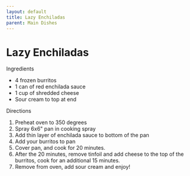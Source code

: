 ```yaml
---
layout: default
title: Lazy Enchiladas
parent: Main Dishes
---
```

# Lazy Enchiladas

Ingredients
  * 4 frozen burritos
  * 1 can of red enchilada sauce
  * 1 cup of shredded cheese
  * Sour cream to top at end

Directions
  1. Preheat oven to 350 degrees
  2. Spray 6x6" pan in cooking spray
  3. Add thin layer of enchilada sauce to bottom of the pan
  4. Add your burritos to pan
  5. Cover pan, and cook for 20 minutes.
  6. After the 20 minutes, remove tinfoil and add cheese to the top of the burritos, cook for an additional 15 minutes.
  7. Remove from oven, add sour cream and enjoy!